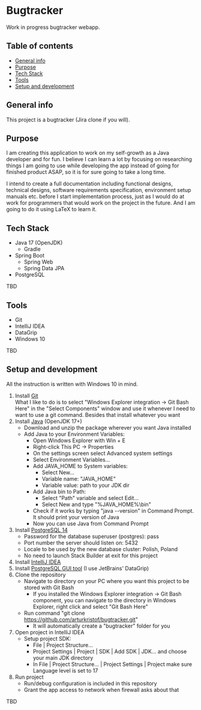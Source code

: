# Bugtracker
Work in progress bugtracker webapp.

## Table of contents
* [General info](#general-info)
* [Purpose](#purpose)
* [Tech Stack](#tech-stack)
* [Tools](#tools)
* [Setup and development](#setup-and-development)

## General info
This project is a bugtracker (Jira clone if you will).

## Purpose
I am creating this application to work on my self-growth as a Java developer and for fun. I believe I can learn a lot by focusing on researching things I am going to use while developing the app instead of going for finished product ASAP, so it is for sure going to take a long time. 

I intend to create a full documentation including functional designs, technical designs, software requirements specification, environment setup manuals etc. before I start implementation process, just as I would do at work for programmers that would work on the project in the future. And I am going to do it using LaTeX to learn it.

## Tech Stack
* Java 17 (OpenJDK)
    * Gradle
* Spring Boot
    * Spring Web
    * Spring Data JPA
* PostgreSQL

TBD

## Tools
* Git
* IntelliJ IDEA
* DataGrip
* Windows 10

TBD

## Setup and development
All the instruction is written with Windows 10 in mind.
1. Install [Git](https://git-scm.com/downloads)  
What I like to do is to select "Windows Explorer integration -> Git Bash Here" in the "Select Components" window and use it whenever I need to want to use a git command. Besides that install whatever you want
2. Install [Java](https://jdk.java.net/17/) (OpenJDK 17+)
    * Download and unzip the package wherever you want Java installed
    * Add Java to your Environment Variables:
        * Open Windows Explorer with Win + E
        * Right-click This PC -> Properties
        * On the settings screen select Advanced system settings
        * Select Environment Variables...
        * Add JAVA_HOME to System variables:
            * Select New...
            * Variable name: "JAVA_HOME"
            * Variable value: path to your JDK dir
        * Add Java bin to Path:
            * Select "Path" variable and select Edit...
            * Select New and type "%JAVA_HOME%\bin"
        * Check if it works by typing "java --version" in Command Prompt. It should print your version of Java
        * Now you can use Java from Command Prompt
3. Install [PostgreSQL 14](https://www.postgresql.org/download/windows/)
    * Password for the database superuser (postgres): pass
    * Port number the server should listen on: 5432
    * Locale to be used by the new database cluster: Polish, Poland
    * No need to launch Stack Builder at exit for this project
4. Install [IntelliJ IDEA](https://www.jetbrains.com/idea/)
5. Install [PostgreSQL GUI tool](https://www.google.com/search?q=best%20postgres%20gui) (I use JetBrains' DataGrip)
6. Clone the repository
    * Navigate to directory on your PC where you want this project to be stored with Git Bash
        * If you installed the Windows Explorer integration -> Git Bash component, you can navigate to the directory in Windows Explorer, right click and select "Git Bash Here"
    * Run command "git clone https://github.com/arturkristof/bugtracker.git"
        * It will automatically create a "bugtracker" folder for you
7. Open project in IntelliJ IDEA
    * Setup project SDK:
        * File | Project Structure...
        * Project Settings | Project | SDK | Add SDK | JDK... and choose your main JDK directory
        * In File | Project Structure... | Project Settings | Project make sure Language level is set to 17
8. Run project
    * Run/debug configuration is included in this repository
    * Grant the app access to network when firewall asks about that

TBD

